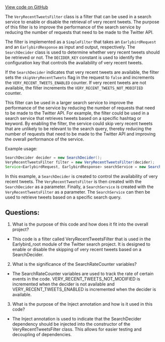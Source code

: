 [View code on GitHub](https://github.com/misbahsy/the-algorithm/src/java/com/twitter/search/earlybird_root/filters/VeryRecentTweetsFilter.java)

The `VeryRecentTweetsFilter` class is a filter that can be used in a search service to enable or disable the retrieval of very recent tweets. The purpose of this filter is to improve the performance of the search service by reducing the number of requests that need to be made to the Twitter API.

The filter is implemented as a `SimpleFilter` that takes an `EarlybirdRequest` and an `EarlybirdResponse` as input and output, respectively. The `SearchDecider` class is used to determine whether very recent tweets should be retrieved or not. The `DECIDER_KEY` constant is used to identify the configuration key that controls the availability of very recent tweets.

If the `SearchDecider` indicates that very recent tweets are available, the filter sets the `skipVeryRecentTweets` flag in the request to `false` and increments the `VERY_RECENT_TWEETS_ENABLED` counter. If very recent tweets are not available, the filter increments the `VERY_RECENT_TWEETS_NOT_MODIFIED` counter.

This filter can be used in a larger search service to improve the performance of the service by reducing the number of requests that need to be made to the Twitter API. For example, the filter could be used in a search service that retrieves tweets based on a specific hashtag or keyword. By enabling the filter, the service could skip very recent tweets that are unlikely to be relevant to the search query, thereby reducing the number of requests that need to be made to the Twitter API and improving the overall performance of the service.

Example usage:

```java
SearchDecider decider = new SearchDecider();
VeryRecentTweetsFilter filter = new VeryRecentTweetsFilter(decider);
Service<EarlybirdRequest, EarlybirdResponse> searchService = new SearchService(filter);
```

In this example, a `SearchDecider` is created to control the availability of very recent tweets. The `VeryRecentTweetsFilter` is then created with the `SearchDecider` as a parameter. Finally, a `SearchService` is created with the `VeryRecentTweetsFilter` as a parameter. The `SearchService` can then be used to retrieve tweets based on a specific search query.
## Questions: 
 1. What is the purpose of this code and how does it fit into the overall project?
- This code is a filter called VeryRecentTweetsFilter that is used in the Earlybird_root module of the Twitter search project. It is designed to enable or disable the skipping of very recent tweets based on a SearchDecider.

2. What is the significance of the SearchRateCounter variables?
- The SearchRateCounter variables are used to track the rate of certain events in the code. VERY_RECENT_TWEETS_NOT_MODIFIED is incremented when the decider is not available and VERY_RECENT_TWEETS_ENABLED is incremented when the decider is available.

3. What is the purpose of the Inject annotation and how is it used in this code?
- The Inject annotation is used to indicate that the SearchDecider dependency should be injected into the constructor of the VeryRecentTweetsFilter class. This allows for easier testing and decoupling of dependencies.